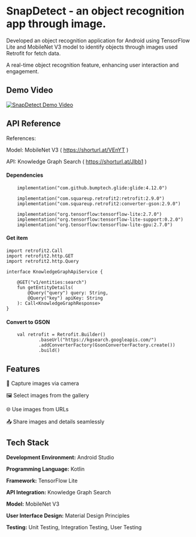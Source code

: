 # SnapDetect - an object recognition app through image.

Developed an object recognition application for Android using TensorFlow Lite and MobileNet V3 model to 
identify objects through images used Retrofit for fetch data.

A real-time object recognition feature, enhancing user interaction and engagement.

## Demo Video

[![SnapDetect Demo Video](https://img.youtube.com/vi/v7t7c2WBi1M/hqdefault.jpg)](https://youtube.com/shorts/v7t7c2WBi1M?si=sbQ9ZKE5gLNt20Wt)


## API Reference
References:

Model: MobileNet V3 ( https://shorturl.at/VEnYT )

API: Knowledge Graph Search ( https://shorturl.at/Jlbb1 )
#### Dependencies 

```
    implementation("com.github.bumptech.glide:glide:4.12.0")

    implementation("com.squareup.retrofit2:retrofit:2.9.0")
    implementation("com.squareup.retrofit2:converter-gson:2.9.0")

    implementation("org.tensorflow:tensorflow-lite:2.7.0")
    implementation("org.tensorflow:tensorflow-lite-support:0.2.0")
    implementation("org.tensorflow:tensorflow-lite-gpu:2.7.0")
```

#### Get item

```
import retrofit2.Call
import retrofit2.http.GET
import retrofit2.http.Query

interface KnowledgeGraphApiService {

    @GET("v1/entities:search")
    fun getEntityDetails(
        @Query("query") query: String,
        @Query("key") apiKey: String
    ): Call<KnowledgeGraphResponse>
}
```
#### Convert to GSON

```
    val retrofit = Retrofit.Builder()
            .baseUrl("https://kgsearch.googleapis.com/")
            .addConverterFactory(GsonConverterFactory.create())
            .build()

```


## Features

📸 Capture images via camera

🖼️ Select images from the gallery

🌐 Use images from URLs

📤 Share images and details seamlessly


## Tech Stack

**Development Environment:** Android Studio

**Programming Language:** Kotlin

**Framework:** TensorFlow Lite

**API Integration:** Knowledge Graph Search

**Model:** MobileNet V3

**User Interface Design:** Material Design Principles

**Testing:** Unit Testing, Integration Testing, User Testing

